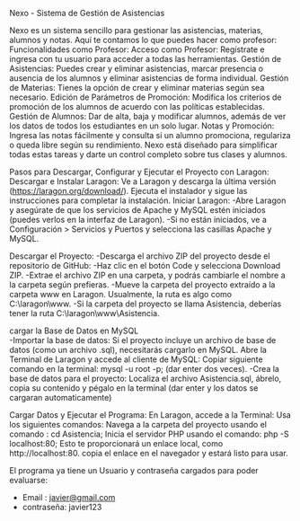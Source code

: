 Nexo - Sistema de Gestión de Asistencias

Nexo es un sistema sencillo para gestionar las asistencias, materias, alumnos y notas. Aquí te contamos lo que puedes hacer como profesor:
  Funcionalidades como Profesor:
  Acceso como Profesor: Regístrate e ingresa con tu usuario para acceder a todas las herramientas.
  Gestión de Asistencias: Puedes crear y eliminar asistencias, marcar presencia o ausencia de los alumnos y eliminar asistencias de forma individual.
  Gestión de Materias: Tienes la opción de crear y eliminar materias según sea necesario.
  Edición de Parámetros de Promoción: Modifica los criterios de promoción de los alumnos de acuerdo con las políticas establecidas.
  Gestión de Alumnos: Dar de alta, baja y modificar alumnos, además de ver los datos de todos los estudiantes en un solo lugar.
  Notas y Promoción: Ingresa las notas fácilmente y consulta si un alumno promociona, regulariza o queda libre según su rendimiento.
  Nexo está diseñado para simplificar todas estas tareas y darte un control completo sobre tus clases y alumnos.

Pasos para Descargar, Configurar y Ejecutar el Proyecto con Laragon:
    Descargar e Instalar Laragon: Ve a Laragon y descarga la última versión (https://laragon.org/download/).
    Ejecuta el instalador y sigue las instrucciones para completar la instalación.
    Iniciar Laragon:
      -Abre Laragon y asegúrate de que los servicios de Apache y MySQL estén iniciados (puedes verlos en la interfaz de Laragon).
      -Si no están iniciados, ve a Configuración > Servicios y Puertos y selecciona las casillas Apache y MySQL.
 
Descargar el Proyecto:
  -Descarga el archivo ZIP del proyecto desde el repositorio de GitHub:
    -Haz clic en el botón Code y selecciona Download ZIP.
    -Extrae el archivo ZIP en una carpeta, y podrás cambiarle el nombre a la carpeta según prefieras.
    -Mueve la carpeta del proyecto extraído a la carpeta www en Laragon. Usualmente, la ruta es algo como C:\laragon\www.
    -Si la carpeta del proyecto se llama Asistencia, deberías tener la ruta C:\laragon\www\Asistencia.
    
cargar la Base de Datos en MySQL  
  -Importar la base de datos: Si el proyecto incluye un archivo de base de datos (como un archivo .sql), necesitarás cargarlo en MySQL.
    Abre la Terminal de Laragon y accede al cliente de MySQL:
    Copiar siguiente comando en la terminal: 
    mysql -u root -p; (dar enter dos veces).
  -Crea la base de datos para el proyecto:
    Localiza el archivo Asistencia.sql, ábrelo, copia su contenido y pégalo en la terminal (dar enter y los datos se cargaran automaticamente)
  
Cargar Datos y Ejecutar el Programa:
  En Laragon, accede a la Terminal:
  Usa los siguientes comandos:
  Navega a la carpeta del proyecto usando el comando : cd Asistencia;
  Inicia el servidor PHP usando el comando:  php -S localhost:80;
  Esto te proporcionará un enlace local, como http://localhost:80.
  copia el enlace en el navegador y estará listo para usar.

El programa ya tiene un Usuario y contraseña cargados para poder evaluarse:  
 - Email : javier@gmail.com
 - contraseña: javier123
